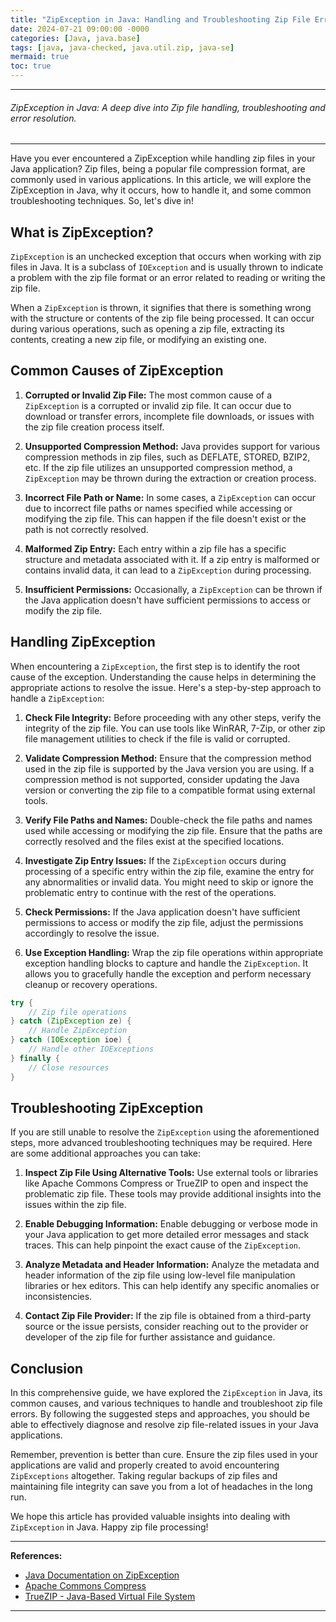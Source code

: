 ```yaml
---
title: "ZipException in Java: Handling and Troubleshooting Zip File Errors"
date: 2024-07-21 09:00:00 -0000
categories: [Java, java.base]
tags: [java, java-checked, java.util.zip, java-se]
mermaid: true
toc: true
---
```



---

###### *ZipException in Java: A deep dive into Zip file handling, troubleshooting and error resolution.*

---

Have you ever encountered a ZipException while handling zip files in your Java application? Zip files, being a popular file compression format, are commonly used in various applications. In this article, we will explore the ZipException in Java, why it occurs, how to handle it, and some common troubleshooting techniques. So, let's dive in!

## What is ZipException?

`ZipException` is an unchecked exception that occurs when working with zip files in Java. It is a subclass of `IOException` and is usually thrown to indicate a problem with the zip file format or an error related to reading or writing the zip file.

When a `ZipException` is thrown, it signifies that there is something wrong with the structure or contents of the zip file being processed. It can occur during various operations, such as opening a zip file, extracting its contents, creating a new zip file, or modifying an existing one.

## Common Causes of ZipException

1. **Corrupted or Invalid Zip File:** The most common cause of a `ZipException` is a corrupted or invalid zip file. It can occur due to download or transfer errors, incomplete file downloads, or issues with the zip file creation process itself.

2. **Unsupported Compression Method:** Java provides support for various compression methods in zip files, such as DEFLATE, STORED, BZIP2, etc. If the zip file utilizes an unsupported compression method, a `ZipException` may be thrown during the extraction or creation process.

3. **Incorrect File Path or Name:** In some cases, a `ZipException` can occur due to incorrect file paths or names specified while accessing or modifying the zip file. This can happen if the file doesn't exist or the path is not correctly resolved.

4. **Malformed Zip Entry:** Each entry within a zip file has a specific structure and metadata associated with it. If a zip entry is malformed or contains invalid data, it can lead to a `ZipException` during processing.

5. **Insufficient Permissions:** Occasionally, a `ZipException` can be thrown if the Java application doesn't have sufficient permissions to access or modify the zip file.

## Handling ZipException

When encountering a `ZipException`, the first step is to identify the root cause of the exception. Understanding the cause helps in determining the appropriate actions to resolve the issue. Here's a step-by-step approach to handle a `ZipException`:

1. **Check File Integrity:** Before proceeding with any other steps, verify the integrity of the zip file. You can use tools like WinRAR, 7-Zip, or other zip file management utilities to check if the file is valid or corrupted.

2. **Validate Compression Method:** Ensure that the compression method used in the zip file is supported by the Java version you are using. If a compression method is not supported, consider updating the Java version or converting the zip file to a compatible format using external tools.

3. **Verify File Paths and Names:** Double-check the file paths and names used while accessing or modifying the zip file. Ensure that the paths are correctly resolved and the files exist at the specified locations.

4. **Investigate Zip Entry Issues:** If the `ZipException` occurs during processing of a specific entry within the zip file, examine the entry for any abnormalities or invalid data. You might need to skip or ignore the problematic entry to continue with the rest of the operations.

5. **Check Permissions:** If the Java application doesn't have sufficient permissions to access or modify the zip file, adjust the permissions accordingly to resolve the issue.

6. **Use Exception Handling:** Wrap the zip file operations within appropriate exception handling blocks to capture and handle the `ZipException`. It allows you to gracefully handle the exception and perform necessary cleanup or recovery operations.

```java
try {
    // Zip file operations
} catch (ZipException ze) {
    // Handle ZipException
} catch (IOException ioe) {
    // Handle other IOExceptions
} finally {
    // Close resources
}
```

## Troubleshooting ZipException

If you are still unable to resolve the `ZipException` using the aforementioned steps, more advanced troubleshooting techniques may be required. Here are some additional approaches you can take:

1. **Inspect Zip File Using Alternative Tools:** Use external tools or libraries like Apache Commons Compress or TrueZIP to open and inspect the problematic zip file. These tools may provide additional insights into the issues within the zip file.

2. **Enable Debugging Information:** Enable debugging or verbose mode in your Java application to get more detailed error messages and stack traces. This can help pinpoint the exact cause of the `ZipException`.

3. **Analyze Metadata and Header Information:** Analyze the metadata and header information of the zip file using low-level file manipulation libraries or hex editors. This can help identify any specific anomalies or inconsistencies.

4. **Contact Zip File Provider:** If the zip file is obtained from a third-party source or the issue persists, consider reaching out to the provider or developer of the zip file for further assistance and guidance.

## Conclusion

In this comprehensive guide, we have explored the `ZipException` in Java, its common causes, and various techniques to handle and troubleshoot zip file errors. By following the suggested steps and approaches, you should be able to effectively diagnose and resolve zip file-related issues in your Java applications.

Remember, prevention is better than cure. Ensure the zip files used in your applications are valid and properly created to avoid encountering `ZipExceptions` altogether. Taking regular backups of zip files and maintaining file integrity can save you from a lot of headaches in the long run.

We hope this article has provided valuable insights into dealing with `ZipException` in Java. Happy zip file processing!

---

**References:**

- [Java Documentation on ZipException](https://docs.oracle.com/en/java/javase/16/docs/api/java.base/java/util/zip/ZipException.html)
- [Apache Commons Compress](https://commons.apache.org/proper/commons-compress/)
- [TrueZIP - Java-Based Virtual File System](https://truezip.java.net/)

---